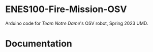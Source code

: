 # ENES100-Fire-Mission-OSV

Arduino code for *Team Notre Dame*'s OSV robot, Spring 2023 UMD.

# Documentation

